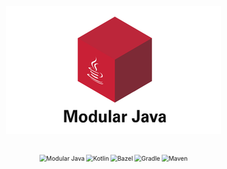 <br />
<p align="center">
  <picture>
    <source media="(prefers-color-scheme: dark)" srcset="../assets/img/modular-java-banner-txdark-md.png">
    <img height=300 alt="Java Modules" src="../assets/img/modular-java-banner-txlight-md.png">
  </picture>
</p>
<br />
<p align="center">
<img src="https://img.shields.io/badge/Java%209%2B-white?logoColor=F80000&logo=oracle" alt="Modular Java" />
<img src="https://img.shields.io/badge/Works%20with%20Kotlin-7F52FF?logoColor=white&logo=kotlin" alt="Kotlin" />
<img src="https://img.shields.io/badge/Works%20with%20Bazel-43A047?logoColor=white&logo=bazel" alt="Bazel" />
<img src="https://img.shields.io/badge/Works%20with%20Gradle-02303A?logoColor=white&logo=gradle" alt="Gradle" />
<img src="https://img.shields.io/badge/Works%20with%20Maven-C71A36?logoColor=white&logo=apache-maven" alt="Maven" />
</p>
<br />
